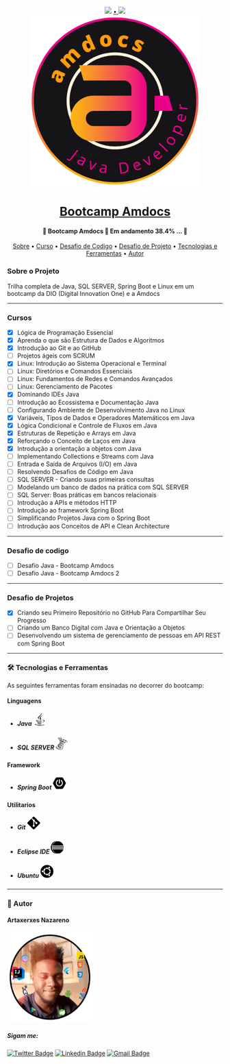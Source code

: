 <div align="center">
<p>
    <img src="https://img.shields.io/badge/feito%20por-Artaxerxes Nazareno-blue"/>
    <a href="https://twitter.com/Artaxerxes0001">
    • 
    <img src="https://img.shields.io/twitter/follow/Artaxerxes0001?style=social">
    </a><br>
    <a href="https://web.dio.me/track/amdocs-java-developer" target="_blank">
        <img alt="logo amdocs" src="/image/logo-amdocs.png" height="400" >
    </a>
    <h1><a href="https://web.dio.me/track/amdocs-java-developer"> Bootcamp Amdocs </a> </h1>
</p>
<h4> 
	🚧  Bootcamp Amdocs 🚀 Em andamento 38.4%  ... 🚧
</h4>

<p>
 <a href="#sobre">Sobre</a> •
 <a href="#curso">Curso</a> •
 <a href="#desafio-codigo">Desafio de Codigo</a> •
 <a href="#desafio-projeto">Desafio de Projeto</a> •
  <a href="#tecnologias">Tecnologias e Ferramentas</a> •
 <a href="#autor">Autor</a> 

</p>
</div>

<h3><a name="sobre">Sobre o Projeto </a></h3>


<p>Trilha completa de Java, SQL SERVER, Spring Boot e Linux em um bootcamp da DIO (Digital Innovation One) e a Amdocs</p>

---
<h3><a name="cursos">Cursos</a></h3>

- [x] Lógica de Programação Essencial
- [x] Aprenda o que são Estrutura de Dados e Algoritmos
- [x] Introdução ao Git e ao GitHub
- [ ] Projetos ágeis com SCRUM
- [x] Linux: Introdução ao Sistema Operacional e Terminal
- [ ] Linux: Diretórios e Comandos Essenciais
- [ ] Linux: Fundamentos de Redes e Comandos Avançados
- [ ] Linux: Gerenciamento de Pacotes
- [x] Dominando IDEs Java
- [ ] Introdução ao Ecossistema e Documentação Java
- [ ] Configurando Ambiente de Desenvolvimento Java no Linux
- [x] Variáveis, Tipos de Dados e Operadores Matemáticos em Java
- [x] Lógica Condicional e Controle de Fluxos em Java
- [x] Estruturas de Repetição e Arrays em Java
- [x] Reforçando o Conceito de Laços em Java
- [x] Introdução a orientação a objetos com Java
- [ ] Implementando Collections e Streams com Java
- [ ] Entrada e Saída de Arquivos (I/O) em Java
- [ ] Resolvendo Desafios de Código em Java
- [ ] SQL SERVER - Criando suas primeiras consultas
- [ ] Modelando um banco de dados na prática com SQL SERVER
- [ ] SQL Server: Boas práticas em bancos relacionais
- [ ] Introdução a APIs e métodos HTTP
- [ ] Introdução ao framework Spring Boot
- [ ] Simplificando Projetos Java com o Spring Boot
- [ ] Introdução aos Conceitos de API e Clean Architecture
---
<h3><a name="desafio-codigo">Desafio de codigo</a></h3>

- [ ] Desafio Java - Bootcamp Amdocs
- [ ] Desafio Java - Bootcamp Amdocs 2

---

<h3><a name="desafio-projeto">Desafio de Projetos</a></h3>

- [x] Criando seu Primeiro Repositório no GitHub Para Compartilhar Seu Progresso
- [ ] Criando um Banco Digital com Java e Orientação a Objetos
- [ ] Desenvolvendo um sistema de gerenciamento de pessoas em API REST com Spring Boot

---

<h3><a name="tecnologias">🛠 Tecnologias e Ferramentas</a></h3>
As seguintes ferramentas foram ensinadas no decorrer do bootcamp:
 
#### Linguagens
- ##### Java <img src="/image/tecnologias/java.svg" width="30">  
- ##### SQL SERVER <img src="/image/tecnologias/microsoftsqlserver.svg" width="30"> 

#### Framework
- ##### Spring Boot <img src="/image/tecnologias/springboot.svg" width="30"> 

#### Utilitarios
- ##### Git <img src="/image/tecnologias/git.svg" width="30"> 
- ##### Eclipse IDE <img src="/image/tecnologias/eclipseide.svg" width="30"> 
- ##### Ubuntu <img src="/image/tecnologias/ubuntu.svg" width="30"> 
---

<h3><a name="autor">🦸 Autor</a></h3>

#### Artaxerxes Nazareno
<img src="/image/eu.png" width="200">

##### Sigam me:
[![Twitter Badge](https://img.shields.io/badge/-@artaxerxes0001-1ca0f1?style=flat-square&labelColor=1ca0f1&logo=twitter&logoColor=white&link=https://twitter.com/tgmarinho)](https://twitter.com/Artaxerxes0001)  [![Linkedin Badge](https://img.shields.io/badge/-Artaxerxes_Nazareno-blue?style=flat-square&logo=Linkedin&logoColor=white&link=https://www.linkedin.com/in/artaxerxes-nazare/)](https://www.linkedin.com/in/artaxerxes-nazare/) [![Gmail Badge](https://img.shields.io/badge/-artaxerxesnazare@gmail.com-c14438?style=flat-square&logo=Gmail&logoColor=white&link=mailto:artaxerxesnazare@gmail.comm)](mailto:artaxerxesnazare@gmail.com)
